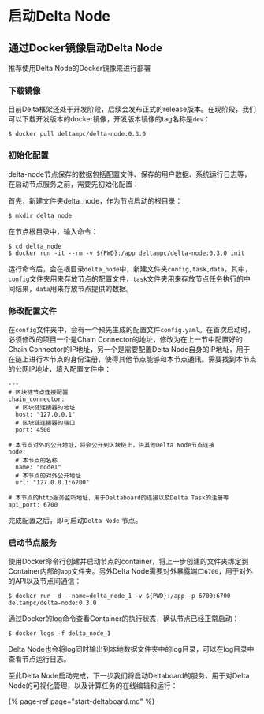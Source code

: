 # 启动Delta Node

## 通过Docker镜像启动Delta Node

推荐使用Delta Node的Docker镜像来进行部署

### 下载镜像

目前Delta框架还处于开发阶段，后续会发布正式的release版本。在现阶段，我们可以下载开发版本的docker镜像，开发版本镜像的tag名称是`dev`：

```text
$ docker pull deltampc/delta-node:0.3.0
```

### 初始化配置

delta-node节点保存的数据包括配置文件、保存的用户数据、系统运行日志等，在启动节点服务之前，需要先初始化配置：

首先，新建文件夹delta\_node，作为节点启动的根目录：

```text
$ mkdir delta_node
```

在节点根目录中，输入命令：

```text
$ cd delta_node
$ docker run -it --rm -v ${PWD}:/app deltampc/delta-node:0.3.0 init
```

运行命令后，会在根目录`delta_node`中，新建文件夹`config,task,data`，其中，`config`文件夹用来存放节点的配置文件，`task`文件夹用来存放节点任务执行的中间结果，`data`用来存放节点提供的数据。

### 修改配置文件

在`config`文件夹中，会有一个预先生成的配置文件`config.yaml`。在首次启动时，必须修改的项目一个是Chain Connector的地址，修改为在上一节中配置好的Chain Connector的IP地址，另一个是需要配置Delta Node自身的IP地址，用于在链上进行本节点的身份注册，使得其他节点能够和本节点通讯。需要找到本节点的公网IP地址，填入配置文件中：

```text
---
# 区块链节点连接配置
chain_connector:
  # 区块链连接器的地址
  host: "127.0.0.1"
  # 区块链连接器的端口
  port: 4500

# 本节点对外的公开地址，将会公开到区块链上，供其他Delta Node节点连接
node:
  # 本节点的名称
  name: "node1"
  # 本节点的对外公开地址
  url: "127.0.0.1:6700"

# 本节点的http服务监听地址，用于Deltaboard的连接以及Delta Task的注册等
api_port: 6700

```

完成配置之后，即可启动`Delta Node` 节点。

### 启动节点服务

使用Docker命令行创建并启动节点的container，将上一步创建的文件夹绑定到Container内部的`app`文件夹。另外Delta Node需要对外暴露端口`6700`，用于对外的API以及节点间通信：

```text
$ docker run -d --name=delta_node_1 -v ${PWD}:/app -p 6700:6700 deltampc/delta-node:0.3.0
```

通过Docker的log命令查看Container的执行状态，确认节点已经正常启动：

```text
$ docker logs -f delta_node_1
```

Delta Node也会将log同时输出到本地数据文件夹中的log目录，可以在log目录中查看节点运行日志。

至此Delta Node启动完成，下一步我们将启动Deltaboard的服务，用于对Delta Node的可视化管理，以及计算任务的在线编辑和运行：

{% page-ref page="start-deltaboard.md" %}

